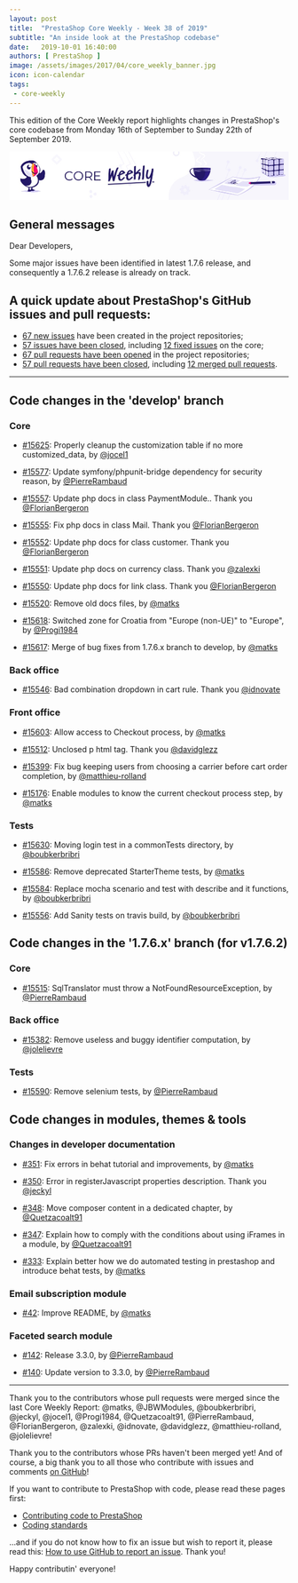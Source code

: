 ```yaml
---
layout: post
title:  "PrestaShop Core Weekly - Week 38 of 2019"
subtitle: "An inside look at the PrestaShop codebase"
date:   2019-10-01 16:40:00
authors: [ PrestaShop ]
image: /assets/images/2017/04/core_weekly_banner.jpg
icon: icon-calendar
tags:
 - core-weekly
---
```


This edition of the Core Weekly report highlights changes in PrestaShop's core codebase from Monday 16th of September to Sunday 22th of September 2019.

![Core Weekly banner](/assets/images/2018/12/banner-core-weekly.jpg)


## General messages

Dear Developers,

Some major issues have been identified in latest 1.7.6 release, and consequently a 1.7.6.2 release is already on track.


## A quick update about PrestaShop's GitHub issues and pull requests:

- [67 new issues](https://github.com/search?q=org%3APrestaShop+is%3Apublic++-repo%3Aprestashop%2Fprestashop.github.io++is%3Aissue+created%3A2019-09-16..2019-09-22) have been created in the project repositories;
- [57 issues have been closed](https://github.com/search?q=org%3APrestaShop+is%3Apublic++-repo%3Aprestashop%2Fprestashop.github.io++is%3Aissue+closed%3A2019-09-16..2019-09-22), including [12 fixed issues](https://github.com/search?q=org%3APrestaShop+is%3Apublic++-repo%3Aprestashop%2Fprestashop.github.io++is%3Aissue+label%3Afixed+closed%3A2019-09-16..2019-09-22) on the core;
- [67 pull requests have been opened](https://github.com/search?q=org%3APrestaShop+is%3Apublic++-repo%3Aprestashop%2Fprestashop.github.io++is%3Apr+created%3A2019-09-16..2019-09-22) in the project repositories;
- [57 pull requests have been closed](https://github.com/search?q=org%3APrestaShop+is%3Apublic++-repo%3Aprestashop%2Fprestashop.github.io++is%3Apr+closed%3A2019-09-16..2019-09-22), including [12 merged pull requests](https://github.com/search?q=org%3APrestaShop+is%3Apublic++-repo%3Aprestashop%2Fprestashop.github.io++is%3Apr+merged%3A2019-09-16..2019-09-22).
----------

## Code changes in the 'develop' branch

### Core

* [#15625](https://github.com/PrestaShop/PrestaShop/pull/15625): Properly cleanup the customization table if no more customized_data, by [@jocel1](https://github.com/jocel1)

* [#15577](https://github.com/PrestaShop/PrestaShop/pull/15577): Update symfony/phpunit-bridge dependency for security reason, by [@PierreRambaud](https://github.com/PierreRambaud)

* [#15557](https://github.com/PrestaShop/PrestaShop/pull/15557): Update php docs in class PaymentModule.. Thank you [@FlorianBergeron](https://github.com/FlorianBergeron)

* [#15555](https://github.com/PrestaShop/PrestaShop/pull/15555): Fix php docs in class Mail. Thank you [@FlorianBergeron](https://github.com/FlorianBergeron)

* [#15552](https://github.com/PrestaShop/PrestaShop/pull/15552): Update php docs for class customer. Thank you [@FlorianBergeron](https://github.com/FlorianBergeron)

* [#15551](https://github.com/PrestaShop/PrestaShop/pull/15551): Update php docs on currency class. Thank you [@zalexki](https://github.com/zalexki)

* [#15550](https://github.com/PrestaShop/PrestaShop/pull/15550): Update php docs for link class. Thank you [@FlorianBergeron](https://github.com/FlorianBergeron)

* [#15520](https://github.com/PrestaShop/PrestaShop/pull/15520): Remove old docs files, by [@matks](https://github.com/matks)

* [#15618](https://github.com/PrestaShop/PrestaShop/pull/15618): Switched zone for Croatia from "Europe (non-UE)" to "Europe", by [@Progi1984](https://github.com/Progi1984)

* [#15617](https://github.com/PrestaShop/PrestaShop/pull/15617): Merge of bug fixes from 1.7.6.x branch to develop, by [@matks](https://github.com/matks)

### Back office

* [#15546](https://github.com/PrestaShop/PrestaShop/pull/15546): Bad combination dropdown in cart rule. Thank you [@idnovate](https://github.com/idnovate)

### Front office

* [#15603](https://github.com/PrestaShop/PrestaShop/pull/15603): Allow access to Checkout process, by [@matks](https://github.com/matks)

* [#15512](https://github.com/PrestaShop/PrestaShop/pull/15512): Unclosed p html tag. Thank you [@davidglezz](https://github.com/davidglezz)

* [#15399](https://github.com/PrestaShop/PrestaShop/pull/15399): Fix bug keeping users from choosing a carrier before cart order completion, by [@matthieu-rolland](https://github.com/matthieu-rolland)

* [#15176](https://github.com/PrestaShop/PrestaShop/pull/15176): Enable modules to know the current checkout process step, by [@matks](https://github.com/matks)

### Tests

* [#15630](https://github.com/PrestaShop/PrestaShop/pull/15630): Moving login test in a commonTests directory, by [@boubkerbribri](https://github.com/boubkerbribri)

* [#15586](https://github.com/PrestaShop/PrestaShop/pull/15586): Remove deprecated StarterTheme tests, by [@matks](https://github.com/matks)

* [#15584](https://github.com/PrestaShop/PrestaShop/pull/15584): Replace mocha scenario and test with describe and it functions, by [@boubkerbribri](https://github.com/boubkerbribri)

* [#15556](https://github.com/PrestaShop/PrestaShop/pull/15556): Add Sanity tests on travis build, by [@boubkerbribri](https://github.com/boubkerbribri)

## Code changes in the '1.7.6.x' branch (for v1.7.6.2)

### Core

* [#15515](https://github.com/PrestaShop/PrestaShop/pull/15515): SqlTranslator must throw a NotFoundResourceException, by [@PierreRambaud](https://github.com/PierreRambaud)

### Back office

* [#15382](https://github.com/PrestaShop/PrestaShop/pull/15382): Remove useless and buggy identifier computation, by [@jolelievre](https://github.com/jolelievre)

### Tests

* [#15590](https://github.com/PrestaShop/PrestaShop/pull/15590): Remove selenium tests, by [@PierreRambaud](https://github.com/PierreRambaud)

## Code changes in modules, themes & tools

### Changes in developer documentation

* [#351](https://github.com/PrestaShop/docs/pull/351): Fix errors in behat tutorial and improvements, by [@matks](https://github.com/matks)

* [#350](https://github.com/PrestaShop/docs/pull/350): Error in registerJavascript properties description. Thank you [@jeckyl](https://github.com/jeckyl)

* [#348](https://github.com/PrestaShop/docs/pull/348): Move composer content in a dedicated chapter, by [@Quetzacoalt91](https://github.com/Quetzacoalt91)

* [#347](https://github.com/PrestaShop/docs/pull/347): Explain how to comply with the conditions about using iFrames in a module, by [@Quetzacoalt91](https://github.com/Quetzacoalt91)

* [#333](https://github.com/PrestaShop/docs/pull/333): Explain better how we do automated testing in prestashop and introduce behat tests, by [@matks](https://github.com/matks)

### Email subscription module

* [#42](https://github.com/PrestaShop/ps_emailsubscription/pull/42): Improve README, by [@matks](https://github.com/matks)

### Faceted search module

* [#142](https://github.com/PrestaShop/ps_facetedsearch/pull/142): Release 3.3.0, by [@PierreRambaud](https://github.com/PierreRambaud)

* [#140](https://github.com/PrestaShop/ps_facetedsearch/pull/140): Update version to 3.3.0, by [@PierreRambaud](https://github.com/PierreRambaud)

<hr />

Thank you to the contributors whose pull requests were merged since the last Core Weekly Report: @matks, @JBWModules, @boubkerbribri, @jeckyl, @jocel1, @Progi1984, @Quetzacoalt91, @PierreRambaud, @FlorianBergeron, @zalexki, @idnovate, @davidglezz, @matthieu-rolland, @jolelievre!

Thank you to the contributors whose PRs haven't been merged yet! And of course, a big thank you to all those who contribute with issues and comments [on GitHub](https://github.com/PrestaShop/PrestaShop)!

If you want to contribute to PrestaShop with code, please read these pages first:

 * [Contributing code to PrestaShop](https://devdocs.prestashop.com/1.7/contribute/contribution-guidelines/)
 * [Coding standards](https://devdocs.prestashop.com/1.7/development/coding-standards/)

...and if you do not know how to fix an issue but wish to report it, please read this: [How to use GitHub to report an issue](https://devdocs.prestashop.com/1.7/contribute/contribute-reporting-issues/). Thank you!

Happy contributin' everyone!

